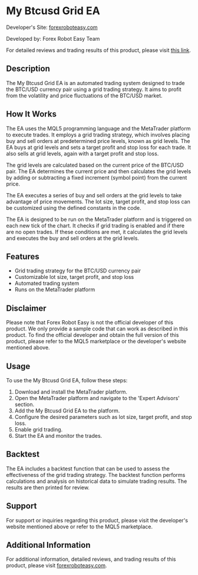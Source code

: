 # My Btcusd Grid EA

Developer's Site: [forexroboteasy.com](https://forexroboteasy.com)

Developed by: Forex Robot Easy Team

For detailed reviews and trading results of this product, please visit [this link](https://forexroboteasy.com/forex-robot-review/mybtcusd-grid-ea-review-free-user-friendly-forex-software/).

## Description

The My Btcusd Grid EA is an automated trading system designed to trade the BTC/USD currency pair using a grid trading strategy. It aims to profit from the volatility and price fluctuations of the BTC/USD market.

## How It Works

The EA uses the MQL5 programming language and the MetaTrader platform to execute trades. It employs a grid trading strategy, which involves placing buy and sell orders at predetermined price levels, known as grid levels. The EA buys at grid levels and sets a target profit and stop loss for each trade. It also sells at grid levels, again with a target profit and stop loss.

The grid levels are calculated based on the current price of the BTC/USD pair. The EA determines the current price and then calculates the grid levels by adding or subtracting a fixed increment (symbol point) from the current price.

The EA executes a series of buy and sell orders at the grid levels to take advantage of price movements. The lot size, target profit, and stop loss can be customized using the defined constants in the code.

The EA is designed to be run on the MetaTrader platform and is triggered on each new tick of the chart. It checks if grid trading is enabled and if there are no open trades. If these conditions are met, it calculates the grid levels and executes the buy and sell orders at the grid levels.

## Features

- Grid trading strategy for the BTC/USD currency pair
- Customizable lot size, target profit, and stop loss
- Automated trading system
- Runs on the MetaTrader platform

## Disclaimer

Please note that Forex Robot Easy is not the official developer of this product. We only provide a sample code that can work as described in this product. To find the official developer and obtain the full version of this product, please refer to the MQL5 marketplace or the developer's website mentioned above.

## Usage

To use the My Btcusd Grid EA, follow these steps:

1. Download and install the MetaTrader platform.
2. Open the MetaTrader platform and navigate to the 'Expert Advisors' section.
3. Add the My Btcusd Grid EA to the platform.
4. Configure the desired parameters such as lot size, target profit, and stop loss.
5. Enable grid trading.
6. Start the EA and monitor the trades.

## Backtest

The EA includes a backtest function that can be used to assess the effectiveness of the grid trading strategy. The backtest function performs calculations and analysis on historical data to simulate trading results. The results are then printed for review.

## Support

For support or inquiries regarding this product, please visit the developer's website mentioned above or refer to the MQL5 marketplace.

## Additional Information

For additional information, detailed reviews, and trading results of this product, please visit [forexroboteasy.com](https://forexroboteasy.com).
